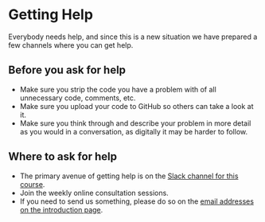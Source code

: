 # Getting Help

Everybody needs help, and since this is a new situation we have prepared a few channels where you
can get help.

## Before you ask for help

- Make sure you strip the code you have a problem with of all unnecessary code, comments, etc.
- Make sure you upload your code to GitHub so others can take a look at it.
- Make sure you think through and describe your problem in more detail as you would in a 
  conversation, as digitally it may be harder to follow.

## Where to ask for help

- The primary avenue of getting help is on the [Slack channel for this course](https://join.slack.com/t/cloud-computing-2020/shared_invite/zt-e5xq8r07-BtUH_yft2Pol_akLvL2LKQ).
- Join the weekly online consultation sessions.
- If you need to send us something, please do so on the [email addresses on the introduction page](../../index.md).
